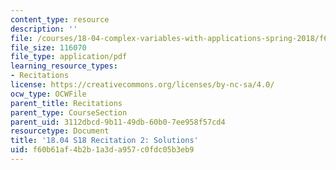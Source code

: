 ```yaml
---
content_type: resource
description: ''
file: /courses/18-04-complex-variables-with-applications-spring-2018/f60b61af4b2b1a3da957c0fdc05b3eb9_MIT18_04S18_Recit2-solutions.pdf
file_size: 116070
file_type: application/pdf
learning_resource_types:
- Recitations
license: https://creativecommons.org/licenses/by-nc-sa/4.0/
ocw_type: OCWFile
parent_title: Recitations
parent_type: CourseSection
parent_uid: 3112dbcd-9b11-49db-60b0-7ee958f57cd4
resourcetype: Document
title: '18.04 S18 Recitation 2: Solutions'
uid: f60b61af-4b2b-1a3d-a957-c0fdc05b3eb9
---
```

